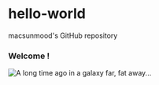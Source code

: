 # hello-world
macsunmood's GitHub repository

### Welcome !
![A long time ago in a galaxy far, fat away...](https://pbs.twimg.com/profile_images/145718203/macsunmood_avatar41.jpg)
